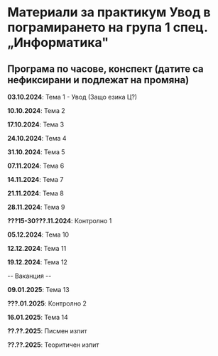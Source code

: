 # Материали за практикум Увод в пограмирането на група 1 спец. „Информатика"


## Програма по часове, конспект (датите са нефиксирани и подлежат на промяна)

**03.10.2024**: Тема 1 - Увод (Защо езика Ц?)  

**10.10.2024**: Тема 2  

**17.10.2024**: Тема 3  

**24.10.2024**: Тема 4  

**31.10.2024**: Тема 5  

**07.11.2024**: Тема 6  

**14.11.2024**: Тема 7  

**21.11.2024**: Тема 8  

**28.11.2024**: Тема 9  

**???15-30???.11.2024**: Контролно 1  

**05.12.2024**: Тема 10  

**12.12.2024**: Тема 11  

**19.12.2024**: Тема 12  

-- Ваканция --  

**09.01.2025**: Тема 13  

**???.01.2025**: Контролно 2  

**16.01.2025**: Тема 14  

**??.??.2025**: Писмен изпит  

**??.??.2025**: Теоритичен изпит  


